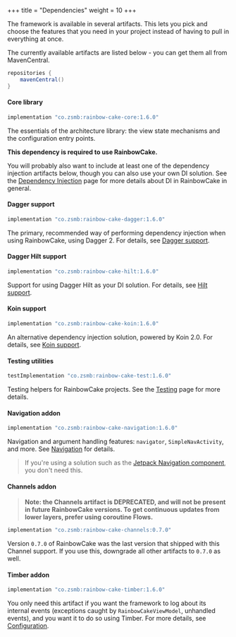 +++
title = "Dependencies"
weight = 10
+++

The framework is available in several artifacts. This lets you pick and choose the features that you need in your project instead of having to pull in everything at once.

The currently available artifacts are listed below - you can get them all from MavenCentral.

```groovy
repositories {
    mavenCentral()
}
```

#### Core library

```groovy
implementation "co.zsmb:rainbow-cake-core:1.6.0"
```

The essentials of the architecture library: the view state mechanisms and the configuration entry points.

**This dependency is required to use RainbowCake.**

You will probably also want to include at least one of the dependency injection artifacts below, though you can also use your own DI solution. See the [Dependency Injection](/features/dependency-injection/) page for more details about DI in RainbowCake in general.

#### Dagger support

```groovy
implementation "co.zsmb:rainbow-cake-dagger:1.6.0"
```

The primary, recommended way of performing dependency injection when using RainbowCake, using Dagger 2. For details, see [Dagger support](/features/dagger-support/).

#### Dagger Hilt support

```groovy
implementation "co.zsmb:rainbow-cake-hilt:1.6.0"
```

Support for using Dagger Hilt as your DI solution. For details, see [Hilt support](/features/hilt-support/).

#### Koin support

```groovy
implementation "co.zsmb:rainbow-cake-koin:1.6.0"
```

An alternative dependency injection solution, powered by Koin 2.0. For details, see [Koin support](/features/koin-support/).

#### Testing utilities

```groovy
testImplementation "co.zsmb:rainbow-cake-test:1.6.0"
```

Testing helpers for RainbowCake projects. See the [Testing](/features/testing/) page for more details.

#### Navigation addon

```groovy
implementation "co.zsmb:rainbow-cake-navigation:1.6.0"
```

Navigation and argument handling features: `navigator`, `SimpleNavActivity`, and more. See [Navigation](/features/navigation/) for details.

>If you're using a solution such as the [Jetpack Navigation component](https://developer.android.com/guide/navigation/navigation-getting-started), you don't need this.

#### Channels addon

>**Note: the Channels artifact is DEPRECATED, and will not be present in future RainbowCake versions. To get continuous updates from lower layers, prefer using coroutine Flows.**

```groovy
implementation "co.zsmb:rainbow-cake-channels:0.7.0"
```

Version `0.7.0` of RainbowCake was the last version that shipped with this Channel support. If you use this, downgrade all other artifacts to `0.7.0` as well.

#### Timber addon

```groovy
implementation "co.zsmb:rainbow-cake-timber:1.6.0"
```

You only need this artifact if you want the framework to log about its internal events (exceptions caught by `RainbowCakeViewModel`, unhandled events), and you want it to do so using Timber. For more details, see [Configuration](/features/configuration/).
